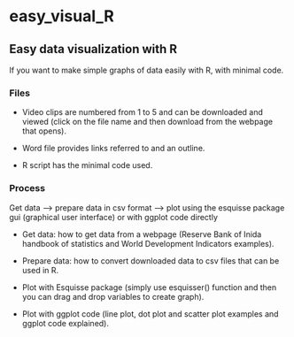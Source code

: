 # easy_visual_R

## Easy data visualization with R 

If you want to make simple graphs of data easily with R, with minimal code. 

### Files

- Video clips are numbered from 1 to 5 and can be downloaded and viewed (click on the file name and then download from the webpage that opens). 

- Word file provides links referred to and an outline.

- R script has the minimal code used.


### Process

Get data --> prepare data in csv format --> plot using the esquisse package gui (graphical user interface) or with ggplot code directly

- Get data: how to get data from a webpage (Reserve Bank of Inida handbook of statistics and World Development Indicators examples). 

- Prepare data: how to convert downloaded data to csv files that can be used in R.

- Plot with Esquisse package (simply use esquisser() function and then you can drag and drop variables to create graph). 

- Plot with ggplot code (line plot, dot plot and scatter plot examples and ggplot code explained).



